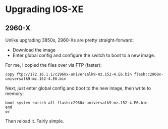 # Upgrading IOS-XE
## 2960-X
Unlike upgrading 3850s, 2960-Xs are pretty straight-forward:
- Download the image
- Enter global config and configure the switch to boot to a new image.

For me, I copied the files over via FTP (faster):
```
copy ftp://172.16.1.1/c2960x-universalk9-mz.152-4.E6.bin flash:c2960x-universalk9-mz.152-4.E6.bin
```

Next, just enter global config and boot to the new image, then write to memory:
```
boot system switch all flash:c2960x-universalk9-mz.152-4.E6.bin
end
wr
```
Then reload it. Fairly simple. 
